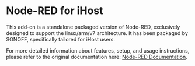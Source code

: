 # Node-RED for iHost

This add-on is a standalone packaged version of Node-RED, exclusively designed to support the linux/arm/v7 architecture. It has been packaged by SONOFF, specifically tailored for iHost users.

For more detailed information about features, setup, and usage instructions, please refer to the original documentation here: [Node-RED Documentation](https://github.com/hassio-addons/addon-node-red/blob/main/node-red/DOCS.md).